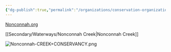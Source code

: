 ```yaml
---
{"dg-publish":true,"permalink":"/organizations/conservation-organizations/nonconnah-creek-conservancy/","noteIcon":"","created":"2025-05-20T09:18:16.579-05:00"}
---
```


[Nonconnah.org](https://www.nonconnah.org/)

[[Secondary/Waterways/Nonconnah Creek\|Nonconnah Creek]]

![Nonconnah-CREEK+CONSERVANCY.png](/img/user/Secondary/Images/Nonconnah-CREEK+CONSERVANCY.png)